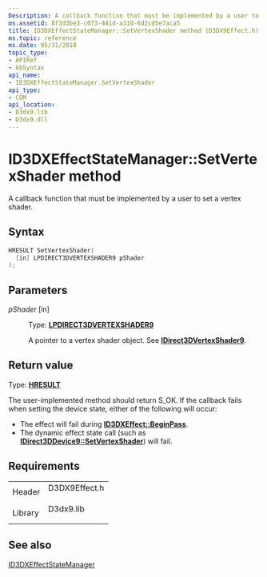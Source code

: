 ```yaml
---
Description: A callback function that must be implemented by a user to set a vertex shader.
ms.assetid: 8f3d3be3-c073-441d-a318-6d2cd5e7aca5
title: ID3DXEffectStateManager::SetVertexShader method (D3DX9Effect.h)
ms.topic: reference
ms.date: 05/31/2018
topic_type:
- APIRef
- kbSyntax
api_name:
- ID3DXEffectStateManager.SetVertexShader
api_type:
- COM
api_location:
- D3dx9.lib
- D3dx9.dll
---
```


# ID3DXEffectStateManager::SetVertexShader method

A callback function that must be implemented by a user to set a vertex shader.

## Syntax


```C++
HRESULT SetVertexShader(
  [in] LPDIRECT3DVERTEXSHADER9 pShader
);
```



## Parameters

<dl> <dt>

*pShader* \[in\]
</dt> <dd>

Type: **[**LPDIRECT3DVERTEXSHADER9**](https://msdn.microsoft.com/library/Bb205922(v=VS.85).aspx)**

A pointer to a vertex shader object. See [**IDirect3DVertexShader9**](https://msdn.microsoft.com/library/Bb205922(v=VS.85).aspx).

</dd> </dl>

## Return value

Type: **[**HRESULT**](https://msdn.microsoft.com/library/Bb401631(v=MSDN.10).aspx)**

The user-implemented method should return S\_OK. If the callback fails when setting the device state, either of the following will occur:

-   The effect will fail during [**ID3DXEffect::BeginPass**](id3dxeffect--beginpass.md).
-   The dynamic effect state call (such as [**IDirect3DDevice9::SetVertexShader**](https://msdn.microsoft.com/library/Bb174465(v=VS.85).aspx)) will fail.

## Requirements



|                    |                                                                                          |
|--------------------|------------------------------------------------------------------------------------------|
| Header<br/>  | <dl> <dt>D3DX9Effect.h</dt> </dl> |
| Library<br/> | <dl> <dt>D3dx9.lib</dt> </dl>     |



## See also

<dl> <dt>

[ID3DXEffectStateManager](id3dxeffectstatemanager.md)
</dt> </dl>

 

 




